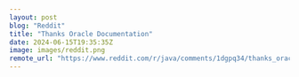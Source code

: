 ```yaml
---
layout: post
blog: "Reddit"
title: "Thanks Oracle Documentation"
date: 2024-06-15T19:35:35Z
image: images/reddit.png
remote_url: "https://www.reddit.com/r/java/comments/1dgpq34/thanks_oracle_documentation/"
---
```

